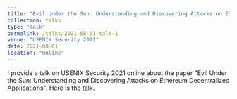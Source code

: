 ```yaml
---
title: "Evil Under the Sun: Understanding and Discovering Attacks on Ethereum Decentralized Applications"
collection: talks
type: "Talk"
permalink: /talks/2021-08-01-talk-1
venue: "USENIX Security 2021"
date: 2021-08-01
location: "Online"
---
```


I provide a talk on USENIX Security 2021 online about the paper "Evil Under the Sun: Understanding and Discovering Attacks on Ethereum Decentralized Applications".
Here is the [talk](https://youtu.be/8_q4EzIH9vg).
